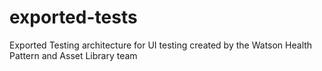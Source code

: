# exported-tests
Exported Testing architecture for UI testing created by the Watson Health Pattern and Asset Library team

